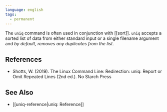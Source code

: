 ```yaml
---
language: english
tags:
  - permanent
---
```



The `uniq` command is often used in conjunction with [[sort]]. `uniq` accepts a sorted list of data from either standard input or a single filename argument and _by default, removes any duplicates from the list_.

## References

- Shotts, W. (2019). <span class="reference-title">The Linux Command Line: Redirection: uniq: Report or Omit Repeated Lines (2nd ed.)</span>. No Starch Press

## See Also

- [[uniq-reference|uniq: Reference]]
